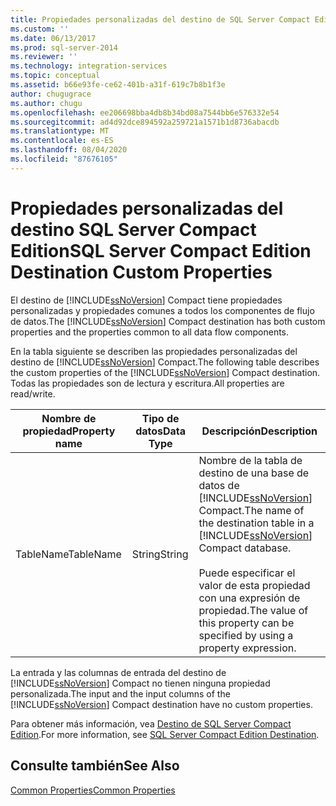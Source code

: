 ```yaml
---
title: Propiedades personalizadas del destino de SQL Server Compact Edition | Microsoft Docs
ms.custom: ''
ms.date: 06/13/2017
ms.prod: sql-server-2014
ms.reviewer: ''
ms.technology: integration-services
ms.topic: conceptual
ms.assetid: b66e93fe-ce62-401b-a31f-619c7b8b1f3e
author: chugugrace
ms.author: chugu
ms.openlocfilehash: ee206698bba4db8b34bd08a7544bb6e576332e54
ms.sourcegitcommit: ad4d92dce894592a259721a1571b1d8736abacdb
ms.translationtype: MT
ms.contentlocale: es-ES
ms.lasthandoff: 08/04/2020
ms.locfileid: "87676105"
---
```

# <a name="sql-server-compact-edition-destination-custom-properties"></a><span data-ttu-id="97ad0-102">Propiedades personalizadas del destino SQL Server Compact Edition</span><span class="sxs-lookup"><span data-stu-id="97ad0-102">SQL Server Compact Edition Destination Custom Properties</span></span>
  <span data-ttu-id="97ad0-103">El destino de [!INCLUDE[ssNoVersion](../../includes/ssnoversion-md.md)] Compact tiene propiedades personalizadas y propiedades comunes a todos los componentes de flujo de datos.</span><span class="sxs-lookup"><span data-stu-id="97ad0-103">The [!INCLUDE[ssNoVersion](../../includes/ssnoversion-md.md)] Compact destination has both custom properties and the properties common to all data flow components.</span></span>  
  
 <span data-ttu-id="97ad0-104">En la tabla siguiente se describen las propiedades personalizadas del destino de [!INCLUDE[ssNoVersion](../../includes/ssnoversion-md.md)] Compact.</span><span class="sxs-lookup"><span data-stu-id="97ad0-104">The following table describes the custom properties of the [!INCLUDE[ssNoVersion](../../includes/ssnoversion-md.md)] Compact destination.</span></span> <span data-ttu-id="97ad0-105">Todas las propiedades son de lectura y escritura.</span><span class="sxs-lookup"><span data-stu-id="97ad0-105">All properties are read/write.</span></span>  
  
|<span data-ttu-id="97ad0-106">Nombre de propiedad</span><span class="sxs-lookup"><span data-stu-id="97ad0-106">Property name</span></span>|<span data-ttu-id="97ad0-107">Tipo de datos</span><span class="sxs-lookup"><span data-stu-id="97ad0-107">Data Type</span></span>|<span data-ttu-id="97ad0-108">Descripción</span><span class="sxs-lookup"><span data-stu-id="97ad0-108">Description</span></span>|  
|-------------------|---------------|-----------------|  
|<span data-ttu-id="97ad0-109">TableName</span><span class="sxs-lookup"><span data-stu-id="97ad0-109">TableName</span></span>|<span data-ttu-id="97ad0-110">String</span><span class="sxs-lookup"><span data-stu-id="97ad0-110">String</span></span>|<span data-ttu-id="97ad0-111">Nombre de la tabla de destino de una base de datos de [!INCLUDE[ssNoVersion](../../includes/ssnoversion-md.md)] Compact.</span><span class="sxs-lookup"><span data-stu-id="97ad0-111">The name of the destination table in a [!INCLUDE[ssNoVersion](../../includes/ssnoversion-md.md)] Compact database.</span></span><br /><br /> <span data-ttu-id="97ad0-112">Puede especificar el valor de esta propiedad con una expresión de propiedad.</span><span class="sxs-lookup"><span data-stu-id="97ad0-112">The value of this property can be specified by using a property expression.</span></span>|  
  
 <span data-ttu-id="97ad0-113">La entrada y las columnas de entrada del destino de [!INCLUDE[ssNoVersion](../../includes/ssnoversion-md.md)] Compact no tienen ninguna propiedad personalizada.</span><span class="sxs-lookup"><span data-stu-id="97ad0-113">The input and the input columns of the [!INCLUDE[ssNoVersion](../../includes/ssnoversion-md.md)] Compact destination have no custom properties.</span></span>  
  
 <span data-ttu-id="97ad0-114">Para obtener más información, vea [Destino de SQL Server Compact Edition](sql-server-compact-edition-destination.md).</span><span class="sxs-lookup"><span data-stu-id="97ad0-114">For more information, see [SQL Server Compact Edition Destination](sql-server-compact-edition-destination.md).</span></span>  
  
## <a name="see-also"></a><span data-ttu-id="97ad0-115">Consulte también</span><span class="sxs-lookup"><span data-stu-id="97ad0-115">See Also</span></span>  
 [<span data-ttu-id="97ad0-116">Common Properties</span><span class="sxs-lookup"><span data-stu-id="97ad0-116">Common Properties</span></span>](../common-properties.md)  
  
  
